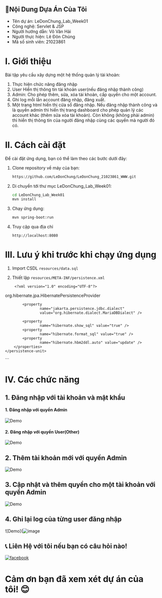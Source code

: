 ## 📝Nội Dung Dựa Án Của Tôi
- Tên dự án: LeDonChung_Lab_Week01
- Công nghệ: Servlet & JSP
- Người hướng dẫn: Võ Văn Hải
- Người thực hiện: Lê Đôn Chủng
- Mã số sinh viên: 21023861
  
# I. Giới thiệu

Bài tập yêu cầu xây dựng một hệ thống quản lý tài khoản:

1. Thực hiện chức năng đăng nhập
2. User Hiển thị thông tin tài khoản user(nếu đăng nhập thành công)
3. Admin: Cho phép thêm, sửa, xóa tài khoản, cấp quyền cho một account.
4. Ghi log mỗi lần account đăng nhập, đăng xuất.
5. Một trang html hiển thị cửa sổ đăng nhập. Nếu đăng nhập thành công và là quyền admin 
thì hiển thị trang dashboard cho phép quản lý các account khác (thêm sửa xóa tài khoản). Còn không (không phải admin) thì hiển thị thông tin của người 
đăng nhập cùng các quyền mà người đó có.

# II. Cách cài đặt

Để cài đặt ứng dụng, bạn có thể làm theo các bước dưới đây:

1. Clone repository về máy của bạn:

   ```bash
   https://github.com/LeDonChung/LeDonChung_21023861_WWW.git
   ```
2. Di chuyển tới thư mục LeDonChung_Lab_Week01:

   ```bash
   cd LeDonChung_Lab_Week01
   mvn install
   ```
3. Chạy ứng dụng:
   ```bash
   mvn spring-boot:run
   ```
4. Truy cập qua địa chỉ
    ```
    http://localhost:8080
    ```

# III. Lưu ý khi trước khi chạy ứng dụng
1. Import CSDL `resources/data.sql`
   
3. Thiết lập `resources/META-INF/persistence.xml`
   
   ```
    <?xml version="1.0" encoding="UTF-8"?>
<persistence version="2.2"
             xmlns="http://xmlns.jcp.org/xml/ns/persistence"
             xmlns:xsi="http://www.w3.org/2001/XMLSchema-instance"
             xsi:schemaLocation="http://xmlns.jcp.org/xml/ns/persistence http://xmlns.jcp.org/xml/ns/persistence/persistence_2_2.xsd">
    <persistence-unit name="LeDonChung MariaDB">
        <provider>org.hibernate.jpa.HibernatePersistenceProvider</provider>
        <properties>
            <!-- Thay đổi port và tên database-->
            <property name="jakarta.persistence.jdbc.url"
                      value="jdbc:mariadb://localhost:3306/Week01" />
            <property
                    name="jakarta.persistence.jdbc.user" value="<YOUR_USER>" />
            <property
                    name="jakarta.persistence.jdbc.password"
                    value="<YOUR_PASSWORD>" />
            <property
                    name="jakarta.persistence.jdbc.driver"
                    value="org.mariadb.jdbc.Driver" />

            <property
                    name="jakarta.persistence.jdbc.dialect"
                    value="org.hibernate.dialect.MariaDBDialect" />

            <property
                    name="hibernate.show_sql" value="true" />
            <property
                    name="hibernate.format_sql" value="true" />
            <property
                    name="hibernate.hbm2ddl.auto" value="update" />
        </properties>
    </persistence-unit>

</persistence>
   ```
   
# IV. Các chức năng
## 1. Đăng nhập với tài khoản và mật khẩu

#### 1. Đăng nhập với quyền Admin 
![Demo](https://github.com/LeDonChung/LeDonChung_21023861_WWW/blob/main/LeDonChung_Lab_Week01/src/main/resources/evidences/login-admin.gif)

#### 2. Đăng nhập với quyền User(Other) 
![Demo](https://github.com/LeDonChung/LeDonChung_21023861_WWW/blob/main/LeDonChung_Lab_Week01/src/main/resources/evidences/login-user.gif)

## 2. Thêm tài khoản mới với quyền Admin

![Demo](https://github.com/LeDonChung/LeDonChung_21023861_WWW/blob/main/LeDonChung_Lab_Week01/src/main/resources/evidences/add-new.gif)

## 3. Cập nhật và thêm quyền cho một tài khoản với quyền Admin

![Demo](https://github.com/LeDonChung/LeDonChung_21023861_WWW/blob/main/LeDonChung_Lab_Week01/src/main/resources/evidences/update.gif)

## 4. Ghi lại log của từng user đăng nhập 

![Demo](![image](https://github.com/user-attachments/assets/dd45c6fb-d90b-4474-8bff-6a46e5f192a3)


## 📞 Liên Hệ với tôi nếu bạn có câu hỏi nào!
<div align="left">
<a href="https://www.facebook.com/LDC01082003" target="_blank">
  <img src=https://img.shields.io/badge/facebook-%232E87FB.svg?&style=for-the-badge&logo=facebook&logoColor=white alt=facebook style="margin-bottom: 5px;" />
</a>
</div>

# Cảm ơn bạn đã xem xét dự án của tôi! 😊
